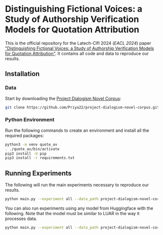 # Distinguishing Fictional Voices: a Study of Authorship Verification Models for Quotation Attribution

This is the official repository for the Latech-Clfl 2024 (*EACL 2024*) paper ["Distinguishing Fictional Voices: a Study of Authorship Verification Models for Quotation Attribution"](https://aclanthology.org/2024.latechclfl-1.15). It contains all code and data to reproduce our results.

## Installation

### Data

Start by downloading the [Project Dialogism Novel Corpus](https://github.com/Priya22/project-dialogism-novel-corpus):

```bash
git clone https://github.com/Priya22/project-dialogism-novel-corpus.git
```

### Python Environment

Run the following commands to create an environment and install all the required packages:
```bash
python3 -m venv quote_av
. ./quote_av/bin/activate
pip3 install -U pip
pip3 install -r requirements.txt
```

## Running Experiments

The following will run the main experiments necessary to reproduce our results.
```bash
python main.py --experiment all --data_path project-dialogism-novel-corpus/data/ --model all --result_path results/
```

You can also run experiments using any model from Huggingface with the following. Note that the model must be similar to LUAR in the way it processes data.
```bash
python main.py --experiment all --data_path project-dialogism-novel-corpus/data/ --huggingface_model path/to_hgface_model  --result_path results/
```
